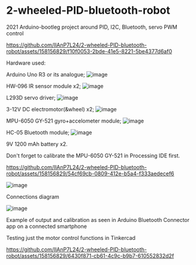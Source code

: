 # 2-wheeled-PID-bluetooth-robot
2021 Arduino-bootleg project around PID, I2C, Bluetooth, servo PWM control


https://github.com/IlAnP7L24/2-wheeled-PID-bluetooth-robot/assets/158156829/f10f0053-2bde-41e5-8221-5be4377d6af0


Hardware used:

Arduino Uno R3 or its analogue;
![image](https://github.com/IlAnP7L24/2-wheeled-PID-bluetooth-robot/assets/158156829/06aa1529-9837-4e6f-8431-f0e2eb45bdcc)

HW-096 IR sensor module x2;
![image](https://github.com/IlAnP7L24/2-wheeled-PID-bluetooth-robot/assets/158156829/4e222b14-01e1-4788-adfe-70e98351ce1c)

L293D servo driver;
![image](https://github.com/IlAnP7L24/2-wheeled-PID-bluetooth-robot/assets/158156829/1be44695-eae7-4480-b7fd-54323c231ba4)

3-12V DC electromotor(&wheel) x2;
![image](https://github.com/IlAnP7L24/2-wheeled-PID-bluetooth-robot/assets/158156829/3786e80c-f437-41c3-8d46-46f47008aae1)

MPU-6050 GY-521 gyro+accelometer module;
![image](https://github.com/IlAnP7L24/2-wheeled-PID-bluetooth-robot/assets/158156829/27559f3b-5023-4701-abc3-b1398f3da14a)

HC-05 Bluetooth module;
![image](https://github.com/IlAnP7L24/2-wheeled-PID-bluetooth-robot/assets/158156829/2f441666-a7d5-44d0-9a1d-234623c32cc2)

9V 1200 mAh battery x2.



Don't forget to calibrate the MPU-6050 GY-521 in Processing IDE first.

https://github.com/IlAnP7L24/2-wheeled-PID-bluetooth-robot/assets/158156829/54cf69cb-0809-412e-b5a4-f333aedecef6




![image](https://github.com/IlAnP7L24/2-wheeled-PID-bluetooth-robot/assets/158156829/9acca292-613d-4602-b35d-8c0b979066c8)

Connections diagram



![image](https://github.com/IlAnP7L24/2-wheeled-PID-bluetooth-robot/assets/158156829/8a93b7f0-4902-499c-859b-1df6046cb221)

Example of output and calibration as seen in Arduino Bluetooth Connector app on a connected smartphone


Testing just the motor control functions in Tinkercad


https://github.com/IlAnP7L24/2-wheeled-PID-bluetooth-robot/assets/158156829/6430f871-cb61-4c9c-b9b7-610552832d2f


